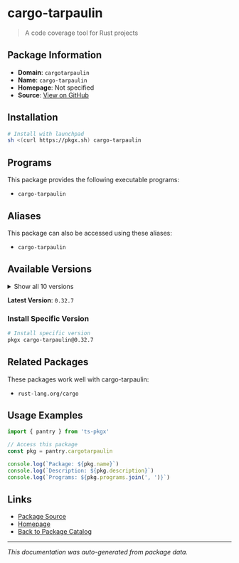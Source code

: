 # cargo-tarpaulin

> A code coverage tool for Rust projects

## Package Information

- **Domain**: `cargotarpaulin`
- **Name**: `cargo-tarpaulin`
- **Homepage**: Not specified
- **Source**: [View on GitHub](https://github.com/pkgxdev/pantry/tree/main/projects/crates.io/cargo-tarpaulin/package.yml)

## Installation

```bash
# Install with launchpad
sh <(curl https://pkgx.sh) cargo-tarpaulin
```

## Programs

This package provides the following executable programs:

- `cargo-tarpaulin`

## Aliases

This package can also be accessed using these aliases:

- `cargo-tarpaulin`

## Available Versions

<details>
<summary>Show all 10 versions</summary>

- `0.32.7`, `0.32.6`, `0.32.5`, `0.32.4`, `0.32.3`
- `0.32.2`, `0.32.1`, `0.32.0`, `0.31.5`, `0.31.4`

</details>

**Latest Version**: `0.32.7`

### Install Specific Version

```bash
# Install specific version
pkgx cargo-tarpaulin@0.32.7
```

## Related Packages

These packages work well with cargo-tarpaulin:

- `rust-lang.org/cargo`

## Usage Examples

```typescript
import { pantry } from 'ts-pkgx'

// Access this package
const pkg = pantry.cargotarpaulin

console.log(`Package: ${pkg.name}`)
console.log(`Description: ${pkg.description}`)
console.log(`Programs: ${pkg.programs.join(', ')}`)
```

## Links

- [Package Source](https://github.com/pkgxdev/pantry/tree/main/projects/crates.io/cargo-tarpaulin/package.yml)
- [Homepage](#)
- [Back to Package Catalog](../package-catalog.md)

---

*This documentation was auto-generated from package data.*
